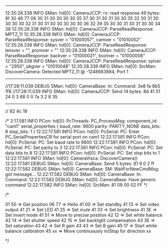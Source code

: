 ------------------------------------------------------

12:35:28.338 INFO     SMan: hd[0]: CameraJCCP: rx: read response 49 bytes: 8f 30 46 77 06 30 31 30 30 30 30 35 37 30 31 30 31 30 30 35 32 30 31 30 30 30 30 32 31 30 31 30 30 30 30 30 36 32 39 35 30 30 31 30 31 30 30 34 38
12:35:28.338 INFO     SMan: hd[0]: CameraJCCP: ParseReadResponse: MPTZ_11
12:35:28.338 INFO     SMan: hd[0]: CameraJCCP: ParseReadResponse: sysver = "01000057", camver = "01010052"
12:35:28.338 INFO     SMan: hd[0]: CameraJCCP: ParseReadResponse: lensver = "", promver = ""
12:35:28.338 INFO     SMan: hd[0]: CameraJCCP: ParseReadResponse: backver = "01000021", bootver = "01000006"
12:35:28.338 INFO     SMan: hd[0]: CameraJCCP: ParseReadResponse: splver = "2950", pkgver = "01010048"
12:35:28.339 INFO     SMan: hd[0]: SrcMan: DiscoverCamera: Detected MPTZ_11 @ -1248683884, Port 1

------------------------------------------------------

//17:28:11.039 DEBUG    SMan: hd[0]: CameraBase: In: Command: 3e8 fa 8b5 1f8
//17:28:11.039 INFO     SMan: hd[0]: CameraJCCP: Send 14 bytes: 8d 41 51 24 0 3 68 0 0 7a 3 2 8 35

------------------------------------------------------

// 82 4c 19

/*
2:17.581 INFO     PCon: hd[0]: PcThreads: PC_ProcessMsg: component_id: "cam1" serial_properties { baud_rate: 9600 parity: PARITY_NONE data_bits: 8 stop_bits: 1 }
12:22:17.581 INFO     PCon: hd[0]: PcSerial: PC: Enter PC_SerialPropertiesCB for serial port on cam1
12:22:17.581 INFO     PCon: hd[0]: PcSerial: PC: Set baud rate to 9600
12:22:17.581 INFO     PCon: hd[0]: PcSerial: PC: Set parity to 3
12:22:17.581 INFO     PCon: hd[0]: PcSerial: PC: Set data bits to 8
12:22:17.581 INFO     PCon: hd[0]: PcSerial: PC: Set stop bits to 1
12:22:17.581 INFO     SMan: hd[0]: CameraVisca: DiscoverCamera()
12:22:17.581 DEBUG    SMan: hd[0]: CameraBase: Send 5 bytes: 81 9 0 2 ff
12:22:17.582 DEBUG    SMan: hd[0]: CameraBase: SM: WaitForNewCmdMsg: got message...
12:22:17.582 DEBUG    SMan: hd[0]: CameraBase: In: Command:
12:22:17.582 DEBUG    SMan: hd[0]: CameraBase: Have generic command
12:22:17.582 INFO     SMan: hd[0]: SrcMan: 81 09 00 02 FF
*/

/*

01 50 => Get position
06 77 => Hello
41 00 => Set standby
41 13 => Set video output
41 21 => Set LED
41 25 => Set mute
41 33 => Set brightness
41 3E => Set invert mode
41 51 => Move to precise position
42 12 => Set white balance
42 14 => Set shutter speed
42 15 => Set backlight compensation
43 3E => Set saturation
43 42 => Set R gain
43 43 => Set B gain
45 17 => Start white balance calibration
45 xx => Move continuously in/Stop for direction xx

*/
